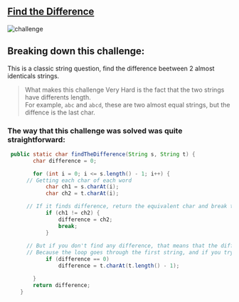 ## [Find the Difference](https://edabit.com/challenge/JYaLkHy8cHgCPXAvy)



![challenge](https://user-images.githubusercontent.com/49681380/130705980-7a294953-9e83-4732-8c4e-cc6bdf73db8d.png)


## Breaking down this challenge:


This is a classic string question, find the difference beetween 2 almost identicals strings. 

> What makes this challenge Very Hard is the fact that the two strings have differents length. <br>
> For example, `abc` and `abcd`, these are two almost equal strings, but the diffence is the last char.
 
### The way that this challenge was solved was quite straightforward:

```java
 public static char findTheDifference(String s, String t) {
		char difference = 0;

		for (int i = 0; i <= s.length() - 1; i++) {
      // Getting each char of each word
			char ch1 = s.charAt(i);
			char ch2 = t.charAt(i);

      // If it finds difference, return the equivalent char and break the loop.
			if (ch1 != ch2) {
				difference = ch2;
				break;
			}
    
      // But if you don't find any difference, that means that the difference is located in the last char of the second word
      // Because the loop goes through the first string, and if you try to reach the last char of the second string, you're gonna get an `ArrayIndexOutOfBounds.exception`
			if (difference == 0)
				difference = t.charAt(t.length() - 1);

		}
		return difference;
	}
  ```

